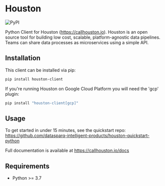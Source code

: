 # Houston

![PyPI](https://img.shields.io/pypi/v/houston-client)

Python Client for Houston (https://callhouston.io). 
Houston is an open source tool for building low cost, scalable, platform-agnostic data pipelines. 
Teams can share data processes as microservices using a simple API.


## Installation

This client can be installed via pip:

```bash
pip install houston-client
```

If you're running Houston on Google Cloud Platform you will need the 'gcp' plugin:

```bash
pip install "houston-client[gcp]"
```

## Usage

To get started in under 15 minutes, see the quickstart repo: https://github.com/datasparq-intelligent-products/houston-quickstart-python 

Full documentation is available at https://callhouston.io/docs


## Requirements

- Python >= 3.7
